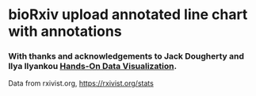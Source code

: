 # bioRxiv upload annotated line chart with annotations
### With thanks and acknowledgements to Jack Dougherty and Ilya Ilyankou [Hands-On Data Visualization](https://handsondataviz.org).


Data from rxivist.org, https://rxivist.org/stats

